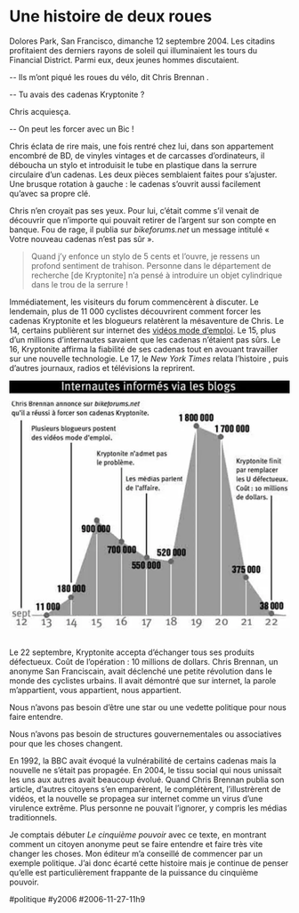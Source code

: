 # Une histoire de deux roues

Dolores Park, San Francisco, dimanche 12 septembre 2004. Les citadins profitaient des derniers rayons de soleil qui illuminaient les tours du Financial District. Parmi eux, deux jeunes hommes discutaient.

-- Ils m’ont piqué les roues du vélo, dit Chris Brennan .

-- Tu avais des cadenas Kryptonite ?

Chris acquiesça.

-- On peut les forcer avec un Bic !

Chris éclata de rire mais, une fois rentré chez lui, dans son appartement encombré de BD, de vinyles vintages et de carcasses d’ordinateurs, il déboucha un stylo et introduisit le tube en plastique dans la serrure circulaire d’un cadenas. Les deux pièces semblaient faites pour s’ajuster. Une brusque rotation à gauche : le cadenas s’ouvrit aussi facilement qu’avec sa propre clé.

Chris n’en croyait pas ses yeux. Pour lui, c’était comme s’il venait de découvrir que n’importe qui pouvait retirer de l’argent sur son compte en banque. Fou de rage, il publia sur *bikeforums.net* un message intitulé « Votre nouveau cadenas n’est pas sûr ».

> Quand j’y enfonce un stylo de 5 cents et l’ouvre, je ressens un profond sentiment de trahison. Personne dans le département de recherche [de Kryptonite] n’a pensé à introduire un objet cylindrique dans le trou de la serrure !

Immédiatement, les visiteurs du forum commencèrent à discuter. Le lendemain, plus de 11 000 cyclistes découvrirent comment forcer les cadenas Kryptonite et les blogueurs relatèrent la mésaventure de Chris. Le 14, certains publièrent sur internet des [vidéos mode d’emploi](http://blog.tcrouzet.com/images_tc/kryptonite.mov). Le 15, plus d’un millions d’internautes savaient que les cadenas n’étaient pas sûrs. Le 16, Kryptonite affirma la fiabilité de ses cadenas tout en avouant travailler sur une nouvelle technologie. Le 17, le *New York Times* relata l’histoire , puis d’autres journaux, radios et télévisions la reprirent.

![](_i/200611kryptonite.webp) 

Le 22 septembre, Kryptonite accepta d’échanger tous ses produits défectueux. Coût de l’opération : 10 millions de dollars. Chris Brennan, un anonyme San Franciscain, avait déclenché une petite révolution dans le monde des cyclistes urbains. Il avait démontré que sur internet, la parole m’appartient, vous appartient, nous appartient.

Nous n’avons pas besoin d’être une star ou une vedette politique pour nous faire entendre.

Nous n’avons pas besoin de structures gouvernementales ou associatives pour que les choses changent.

En 1992, la BBC avait évoqué la vulnérabilité de certains cadenas mais la nouvelle ne s’était pas propagée. En 2004, le tissu social qui nous unissait les uns aux autres avait beaucoup évolué. Quand Chris Brennan publia son article, d’autres citoyens s’en emparèrent, le complétèrent, l’illustrèrent de vidéos, et la nouvelle se propagea sur internet comme un virus d’une virulence extrême. Plus personne ne pouvait l’ignorer, y compris les médias traditionnels.

Je comptais débuter *Le cinquième pouvoir* avec ce texte, en montrant comment un citoyen anonyme peut se faire entendre et faire très vite changer les choses. Mon éditeur m’a conseillé de commencer par un exemple politique. J’ai donc écarté cette histoire mais je continue de penser qu’elle est particulièrement frappante de la puissance du cinquième pouvoir.

#politique #y2006 #2006-11-27-11h9
